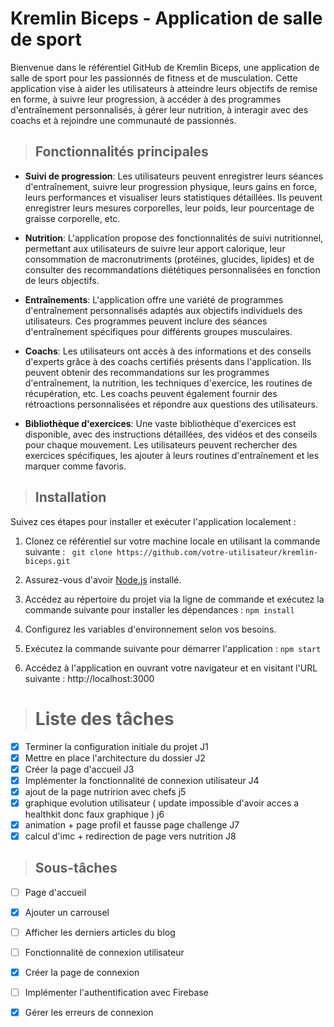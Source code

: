 # Kremlin Biceps - Application de salle de sport

Bienvenue dans le référentiel GitHub de Kremlin Biceps, une application de salle de sport pour les passionnés de fitness et de musculation. Cette application vise à aider les utilisateurs à atteindre leurs objectifs de remise en forme, à suivre leur progression, à accéder à des programmes d'entraînement personnalisés, à gérer leur nutrition, à interagir avec des coachs et à rejoindre une communauté de passionnés.

> ## Fonctionnalités principales

- **Suivi de progression**: Les utilisateurs peuvent enregistrer leurs séances d'entraînement, suivre leur progression physique, leurs gains en force, leurs performances et visualiser leurs statistiques détaillées. Ils peuvent enregistrer leurs mesures corporelles, leur poids, leur pourcentage de graisse corporelle, etc.

- **Nutrition**: L'application propose des fonctionnalités de suivi nutritionnel, permettant aux utilisateurs de suivre leur apport calorique, leur consommation de macronutriments (protéines, glucides, lipides) et de consulter des recommandations diététiques personnalisées en fonction de leurs objectifs.

- **Entraînements**: L'application offre une variété de programmes d'entraînement personnalisés adaptés aux objectifs individuels des utilisateurs. Ces programmes peuvent inclure des séances d'entraînement spécifiques pour différents groupes musculaires.

- **Coachs**: Les utilisateurs ont accès à des informations et des conseils d'experts grâce à des coachs certifiés présents dans l'application. Ils peuvent obtenir des recommandations sur les programmes d'entraînement, la nutrition, les techniques d'exercice, les routines de récupération, etc. Les coachs peuvent également fournir des rétroactions personnalisées et répondre aux questions des utilisateurs.

- **Bibliothèque d'exercices**: Une vaste bibliothèque d'exercices est disponible, avec des instructions détaillées, des vidéos et des conseils pour chaque mouvement. Les utilisateurs peuvent rechercher des exercices spécifiques, les ajouter à leurs routines d'entraînement et les marquer comme favoris.


> ## Installation

Suivez ces étapes pour installer et exécuter l'application localement :

1. Clonez ce référentiel sur votre machine locale en utilisant la commande suivante : ` git clone https://github.com/votre-utilisateur/kremlin-biceps.git`

2. Assurez-vous d'avoir [Node.js](https://nodejs.org) installé.


3. Accédez au répertoire du projet via la ligne de commande et exécutez la commande suivante pour installer les dépendances : `npm install`


4. Configurez les variables d'environnement selon vos besoins.

5. Exécutez la commande suivante pour démarrer l'application : `npm start`

6. Accédez à l'application en ouvrant votre navigateur et en visitant l'URL suivante : http://localhost:3000


> # Liste des tâches

- [x] Terminer la configuration initiale du projet J1
- [x] Mettre en place l'architecture du dossier J2
- [x] Créer la page d'accueil J3
- [x] Implémenter la fonctionnalité de connexion utilisateur J4
- [x] ajout de la page nutririon avec chefs j5
- [x] graphique evolution utilisateur ( update impossible d'avoir acces a healthkit donc faux graphique ) j6
- [x] animation + page profil et fausse page challenge J7
- [x] calcul d'imc + redirection de page vers nutrition J8

> ## Sous-tâches

- [ ] Page d'accueil
- [x] Ajouter un carrousel
- [ ] Afficher les derniers articles du blog
- [ ] Fonctionnalité de connexion utilisateur
- [x] Créer la page de connexion
- [ ] Implémenter l'authentification avec Firebase
- [x] Gérer les erreurs de connexion







